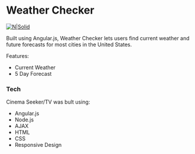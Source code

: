 # Weather Checker

[![N|Solid](https://icons.wxug.com/logos/PNG/wundergroundLogo_4c_horz.png)](https://www.themoviedb.org/?language=en)

Built using Angular.js, Weather Checker lets users find current weather and future forecasts for most cities in the United States. 

Features:
  - Current Weather
  - 5 Day Forecast

### Tech

Cinema Seeker/TV was bult using:

* Angular.js
* Node.js
* AJAX
* HTML
* CSS
* Responsive Design

